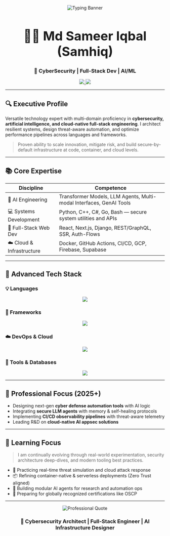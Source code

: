 <p align="center">
  <img src="https://readme-typing-svg.demolab.com?font=Fira+Code&pause=1000&color=00F7FF&width=900&lines=Cybersecurity+%7C+AI/ML+%7C+FullStack+Dev+%7C+Cloud+Security+Specialist" alt="Typing Banner" />
</p>

<h1 align="center" style="font-weight:bold; font-size:40px;">👨‍💻 Md Sameer Iqbal (Samhiq)</h1>
<h3 align="center">🔐 CyberSecurity | Full-Stack Dev | AI/ML</h3>

<p align="center">
  <a href="mailto:contact.samhiq@gmail.com">
    <img src="https://img.shields.io/badge/Email-contact.samhiq@gmail.com-D14836?style=for-the-badge&logo=gmail" />
  </a>
  <a href="https://github.com/samhiq">
    <img src="https://img.shields.io/badge/GitHub-samhiq-181717?style=for-the-badge&logo=github" />
  </a>
</p>

---

## 🔍 Executive Profile

Versatile technology expert with multi-domain proficiency in **cybersecurity, artificial intelligence, and cloud-native full-stack engineering**. I architect resilient systems, design threat-aware automation, and optimize performance pipelines across languages and frameworks.

> Proven ability to scale innovation, mitigate risk, and build secure-by-default infrastructure at code, container, and cloud levels.

---

## 📚 Core Expertise

| Discipline                | Competence                                                          |
| ------------------------- | ------------------------------------------------------------------- |
| 🤖 AI Engineering         | Transformer Models, LLM Agents, Multi-modal Interfaces, GenAI Tools |
| 💻 Systems Development    | Python, C++, C#, Go, Bash — secure system utilities and APIs        |
| 🧱 Full-Stack Web Dev     | React, Next.js, Django, REST/GraphQL, SSR, Auth-Flows               |
| ☁️ Cloud & Infrastructure | Docker, GitHub Actions, CI/CD, GCP, Firebase, Supabase              |


---

## 🧠 Advanced Tech Stack

### 💡 Languages

<p align="center">
  <img src="https://skillicons.dev/icons?i=python,cpp,cs,go,ts,js,java,bash,rust,kotlin,swift" />
</p>

### 🚀 Frameworks

<p align="center">
  <img src="https://skillicons.dev/icons?i=react,nextjs,nodejs,django,flask,express,tailwind" />
</p>

### ☁️ DevOps & Cloud

<p align="center">
  <img src="https://skillicons.dev/icons?i=docker,github,linux,firebase,supabase,nginx" />
</p>

### 🧩 Tools & Databases

<p align="center">
  <img src="https://skillicons.dev/icons?i=postgres,mongodb,mysql,vscode,postman,figma" />
</p>

---

## 🧭 Professional Focus (2025+)

* Designing next-gen **cyber defense automation tools** with AI logic
* Integrating **secure LLM agents** with memory & self-healing protocols
* Implementing **CI/CD observability pipelines** with threat-aware telemetry
* Leading R\&D on **cloud-native AI appsec solutions**

---

## 🧾 Learning Focus

> I am continually evolving through real-world experimentation, security architecture deep-dives, and modern tooling best practices.

* 🎯 Practicing real-time threat simulation and cloud attack response
* 📦 Refining container-native & serverless deployments (Zero Trust aligned)
* 🧠 Building modular AI agents for research and automation ops
* 📘 Preparing for globally recognized certifications like OSCP

---

<p align="center">
  <img src="https://readme-typing-svg.demolab.com?font=Fira+Code&size=24&duration=4000&pause=1000&color=00F7FF&center=true&vCenter=true&width=1000&lines=I+don't+just+write+code.;I+engineer+secure+intelligence+and+scalable+systems.;I+build+infrastructure+that+adapts+and+endures." alt="Professional Quote" />
</p>

<h3 align="center">🔐 Cybersecurity Architect | Full-Stack Engineer | AI Infrastructure Designer</h3><br>
